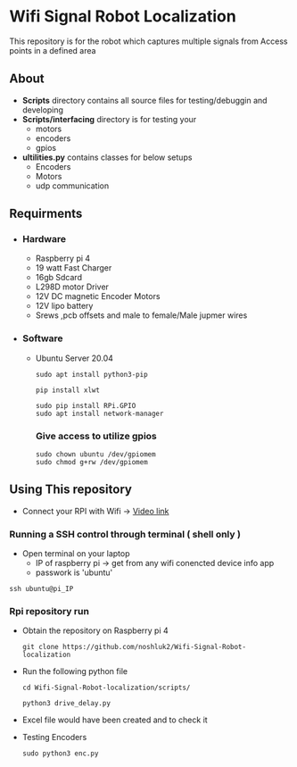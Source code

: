 # Wifi Signal Robot Localization
This repository is for the robot which captures multiple signals from Access points in a defined area
## About
- **Scripts** directory contains all source files for testing/debuggin and developing
- **Scripts/interfacing** directory is for testing your
  - motors
  - encoders
  - gpios
- **ultilities.py** contains classes for below setups
  - Encoders
  - Motors
  - udp communication

## Requirments
- ### Hardware
  - Raspberry pi 4
  - 19 watt Fast Charger
  - 16gb Sdcard
  - L298D motor Driver
  - 12V DC magnetic Encoder Motors
  - 12V lipo battery
  - Srews ,pcb offsets and male to female/Male jupmer wires
- ### Software
  - Ubuntu Server 20.04
    ```
    sudo apt install python3-pip
    ```
    ```
    pip install xlwt
    ```
    ```
    sudo pip install RPi.GPIO
    sudo apt install network-manager
    ```
    ### Give access to utilize gpios
    ```
    sudo chown ubuntu /dev/gpiomem
    sudo chmod g+rw /dev/gpiomem
    ```

## Using This repository
- Connect your RPI with Wifi -> [Video link](https://www.youtube.com/watch?v=s4ZDlV3tIuM&t=507s&ab_channel=RaspberryTips)

### Running a SSH control through terminal ( shell only )
  - Open terminal on your laptop
    - IP of raspberry pi -> get from any wifi conencted device info app
    - passwork is 'ubuntu'
  ```
  ssh ubuntu@pi_IP
  ```
 ### Rpi repository run
  - Obtain the repository on Raspberry pi 4

    ```
    git clone https://github.com/noshluk2/Wifi-Signal-Robot-localization
    ```
  - Run the following python file
    ```
    cd Wifi-Signal-Robot-localization/scripts/
    ```
    ```
    python3 drive_delay.py
    ```
  - Excel file would have been created and to check it

  - Testing Encoders
    ```
    sudo python3 enc.py
    ```



